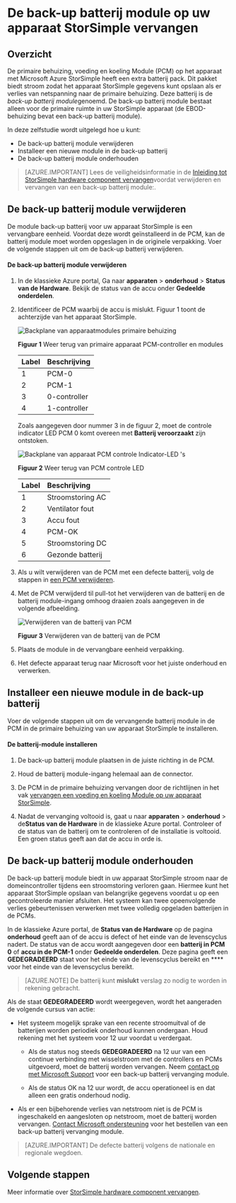 <properties 
   pageTitle="Vervangen van de batterij op een apparaat StorSimple | Microsoft Azure"
   description="Beschrijving van het te verwijderen, vervangen en onderhouden van de back-up batterij module op uw apparaat StorSimple."
   services="storsimple"
   documentationCenter=""
   authors="alkohli"
   manager="carmonm"
   editor="" />
<tags 
   ms.service="storsimple"
   ms.devlang="NA"
   ms.topic="article"
   ms.tgt_pltfrm="NA"
   ms.workload="TBD"
   ms.date="08/17/2016"
   ms.author="alkohli" />

# <a name="replace-the-backup-battery-module-on-your-storsimple-device"></a>De back-up batterij module op uw apparaat StorSimple vervangen

## <a name="overview"></a>Overzicht

De primaire behuizing, voeding en koeling Module (PCM) op het apparaat met Microsoft Azure StorSimple heeft een extra batterij pack. Dit pakket biedt stroom zodat het apparaat StorSimple gegevens kunt opslaan als er verlies van netspanning naar de primaire behuizing. Deze batterij is de *back-up batterij module*genoemd. De back-up batterij module bestaat alleen voor de primaire ruimte in uw StorSimple apparaat (de EBOD-behuizing bevat een back-up batterij module). 

In deze zelfstudie wordt uitgelegd hoe u kunt:

- De back-up batterij module verwijderen 
- Installeer een nieuwe module in de back-up batterij
- De back-up batterij module onderhouden

>[AZURE.IMPORTANT] Lees de veiligheidsinformatie in de [Inleiding tot StorSimple hardware component vervangen](storsimple-hardware-component-replacement.md)voordat verwijderen en vervangen van een back-up batterij module:.

## <a name="remove-the-backup-battery-module"></a>De back-up batterij module verwijderen

De module back-up batterij voor uw apparaat StorSimple is een vervangbare eenheid. Voordat deze wordt geïnstalleerd in de PCM, kan de batterij module moet worden opgeslagen in de originele verpakking. Voer de volgende stappen uit om de back-up batterij verwijderen.

#### <a name="to-remove-the-backup-battery-module"></a>De back-up batterij module verwijderen

1. In de klassieke Azure portal, Ga naar **apparaten** > **onderhoud** > **Status van de Hardware**. Bekijk de status van de accu onder **Gedeelde onderdelen**.

2. Identificeer de PCM waarbij de accu is mislukt. Figuur 1 toont de achterzijde van het apparaat StorSimple.

    ![Backplane van apparaatmodules primaire behuizing](./media/storsimple-battery-replacement/IC740994.png)

    **Figuur 1** Weer terug van primaire apparaat PCM-controller en modules

  	|Label|Beschrijving|
  	|:----|:----------|
  	|1|PCM-0|
  	|2|PCM-1|
  	|3|0-controller|
  	|4|1-controller|

    Zoals aangegeven door nummer 3 in de figuur 2, moet de controle indicator LED PCM 0 komt overeen met **Batterij veroorzaakt** zijn ontstoken.

    ![Backplane van apparaat PCM controle Indicator-LED 's](./media/storsimple-battery-replacement/IC740992.png)

    **Figuur 2** Weer terug van PCM controle LED

  	|Label|Beschrijving|
  	|:---|:-----------|
  	|1|Stroomstoring AC|
  	|2|Ventilator fout|
  	|3|Accu fout|
  	|4|PCM-OK|
  	|5|Stroomstoring DC|
  	|6|Gezonde batterij|

3. Als u wilt verwijderen van de PCM met een defecte batterij, volg de stappen in [een PCM verwijderen](storsimple-power-cooling-module-replacement.md#remove-a-pcm).

4. Met de PCM verwijderd til pull-tot het verwijderen van de batterij en de batterij module-ingang omhoog draaien zoals aangegeven in de volgende afbeelding.

    ![Verwijderen van de batterij van PCM](./media/storsimple-battery-replacement/IC741019.png)

    **Figuur 3** Verwijderen van de batterij van de PCM

5. Plaats de module in de vervangbare eenheid verpakking.

6. Het defecte apparaat terug naar Microsoft voor het juiste onderhoud en verwerken.

## <a name="install-a-new-backup-battery-module"></a>Installeer een nieuwe module in de back-up batterij

Voer de volgende stappen uit om de vervangende batterij module in de PCM in de primaire behuizing van uw apparaat StorSimple te installeren.

#### <a name="to-install-the-battery-module"></a>De batterij-module installeren

1. De back-up batterij module plaatsen in de juiste richting in de PCM.

2. Houd de batterij module-ingang helemaal aan de connector.

3. De PCM in de primaire behuizing vervangen door de richtlijnen in het vak [vervangen een voeding en koeling Module op uw apparaat StorSimple](storsimple-power-cooling-module-replacement.md).

4. Nadat de vervanging voltooid is, gaat u naar **apparaten** > **onderhoud** > de**Status van de Hardware** in de klassieke Azure portal. Controleer of de status van de batterij om te controleren of de installatie is voltooid. Een groen status geeft aan dat de accu in orde is.

## <a name="maintain-the-backup-battery-module"></a>De back-up batterij module onderhouden

De back-up batterij module biedt in uw apparaat StorSimple stroom naar de domeincontroller tijdens een stroomstoring verloren gaan. Hiermee kunt het apparaat StorSimple opslaan van belangrijke gegevens voordat u op een gecontroleerde manier afsluiten. Het systeem kan twee opeenvolgende verlies gebeurtenissen verwerken met twee volledig opgeladen batterijen in de PCMs.

In de klassieke Azure portal, de **Status van de Hardware** op de pagina **onderhoud** geeft aan of de accu is defect of het einde van de levenscyclus nadert. De status van de accu wordt aangegeven door een **batterij in PCM 0** of **accu in de PCM-1** onder **Gedeelde onderdelen**. Deze pagina geeft een **GEDEGRADEERD** staat voor het einde van de levenscyclus bereikt en **** voor het einde van de levenscyclus bereikt. 

>[AZURE.NOTE] De batterij kunt **mislukt** verslag zo nodig te worden in rekening gebracht.
 
Als de staat **GEDEGRADEERD** wordt weergegeven, wordt het aangeraden de volgende cursus van actie:

- Het systeem mogelijk sprake van een recente stroomuitval of de batterijen worden periodiek onderhoud kunnen ondergaan. Houd rekening met het systeem voor 12 uur voordat u verdergaat.

    - Als de status nog steeds **GEDEGRADEERD** na 12 uur van een continue verbinding met wisselstroom met de controllers en PCMs uitgevoerd, moet de batterij worden vervangen. Neem [contact op met Microsoft Support](storsimple-contact-microsoft-support.md) voor een back-up batterij vervanging module.

    - Als de status OK na 12 uur wordt, de accu operationeel is en dat alleen een gratis onderhoud nodig.

- Als er een bijbehorende verlies van netstroom niet is de PCM is ingeschakeld en aangesloten op netstroom, moet de batterij worden vervangen. [Contact Microsoft ondersteuning](storsimple-contact-microsoft-support.md) voor het bestellen van een back-up batterij vervanging module.

>[AZURE.IMPORTANT] De defecte batterij volgens de nationale en regionale wegdoen. 

## <a name="next-steps"></a>Volgende stappen

Meer informatie over [StorSimple hardware component vervangen](storsimple-hardware-component-replacement.md).
